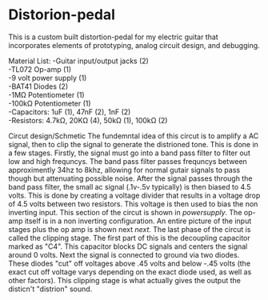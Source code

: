 # Distorion-pedal
This is a custom built distortion-pedal for my electric guitar that incorporates elements of prototyping, analog circuit design, and debugging. 


Material List:
-Guitar input/output jacks (2)     
-TL072 Op-amp (1)    
-9 volt power supply (1)    
-BAT41 Diodes (2)    
-1MΩ Potentiometer (1)    
-100kΩ Potentiometer (1)   
-Capacitors: 1uF (1), 47nF (2), 1nF (2)    
-Resistors: 4.7kΩ, 20KΩ (4), 50kΩ (1), 100kΩ (2)    


Circut design/Schmetic
The fundemntal idea of this circut is to amplify a AC signal, then to clip the signal to generate the distrioned tone. This is done in a few stages. Firstly, the signal must go into a band pass filter to filter out 
low and high frequncys. The band pass filter passes frequncys between approximently 34hz to 8khz, allowing for normal gutair signals to pass though but attenuating possible noise. After the signal passes through the band pass filter, the small ac signal (.1v-.5v typically) is then biased to 4.5 volts. This is done by creating a voltage divider that results in a voltage drop of 4.5 volts between two resistors. This voltage is then used to bias the non inverting input. This section of the circut is shown in *powersupply*. The op-amp itself is in a non inverting configuration. An entire picture of the input stages plus the op amp is shown next *next*. 
The last phase of the circut is called the clipping stage. The first part of this is the decoupling capacitor marked as "C4". This capacitor blocks DC signals and centers the signal around 0 volts. Next the signal is connected to ground via two diodes. These diodes "cut" off voltages above .45 volts and below -.45 volts (the exact cut off voltage varys depending on the exact diode used, as well as other factors). This clipping stage is what actually gives the output the disticn't "distrion" sound.  
